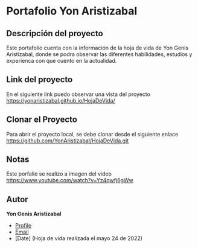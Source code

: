 # Portafolio Yon Aristizabal

## Descripción del proyecto
Este portafolio cuenta con la información de la hoja de vida de Yon Genis Aristizabal, donde se podra observar
las diferentes habilidades, estudios y experienca con que cuento en la actualidad.

## Link del proyecto
En el siguiente link puedo observar una vista del proyecto https://yonaristizabal.github.io/HojaDeVida/

## Clonar el Proyecto
Para abrir el proyecto local, se debe clonar desde el siguiente enlace https://github.com/YonAristizabal/HojaDeVida.git

## Notas
Este porfalio se realizo a imagen del video https://www.youtube.com/watch?v=Yz4qwfj6gWw

## Autor
**Yon Genis Aristizabal**
- [Profile](https://github.com/YonAristizabal "Yon Aristizabal")
- [Email](mailto:ygaristizabal81046@umanizales.edu.co?subject=Hola% "Hola!")
- [Date] (Hoja de vida realizada el mayo 24 de 2022)
